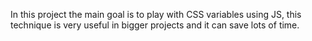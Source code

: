 In this project the main goal is to play with CSS variables using JS,
this technique is very useful in bigger projects and it can save lots of time.
